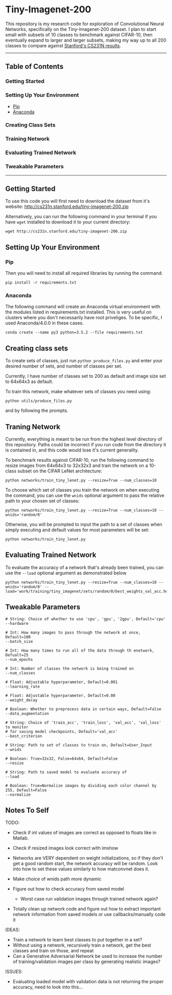 # Tiny-Imagenet-200

This repository is my research code for exploration of Convolutional Neural
Networks, specifically on the Tiny-Imagenet-200 dataset. I plan to start
small with subsets of 10 classes to benchmark against CIFAR-10, then
eventually expand to larger and larger subsets, making my way up to all
200 classes to compare against [Stanford's CS231N results](https://tiny-imagenet.herokuapp.com/).

---
## Table of Contents

### Getting Started

### Setting Up Your Environment
* [Pip](https://pypi.python.org/pypi/pip)
* [Anaconda](https://www.continuum.io/anaconda-overview)

### Creating Class Sets

### Training Network

### Evaluating Trained Network

### Tweakable Parameters
---

## Getting Started

To use this code you will first need to download the dataset from
it's website: http://cs231n.stanford.edu/tiny-imagenet-200.zip

Alternatively, you can run the following command in your terminal
if you have `wget` installed to download it to your current directory:

```
wget http://cs231n.stanford.edu/tiny-imagenet-200.zip
```

## Setting Up Your Environment

### Pip
Then you will need to install all required libraries by running the command:
```
pip install -r requirements.txt
```

### Anaconda

The following command will create an Anaconda virtual environment with the
modules listed in requirements.txt installed. This is very useful on clusters
where you don't necessarily have root priveliges. To be specific, I used
Anaconda/4.0.0 in these cases.
```
conda create --name py3 python=3.5.2 --file requirements.txt
```

## Creating class sets

To create sets of classes, just run `python produce_files.py` and enter
your desired number of sets, and number of classes per set.

Currently, I have number of classes set to 200 as default and image size
set to 64x64x3 as default.

To train this network, make whatever sets of classes you need using:

```
python utils/produce_files.py
```

and by following the prompts.

## Traning Network

Currently, everything is meant to be run from the highest level directory
of this repository. Paths could be incorrect if you run code from the directory
it is contained in, and this code would lose it's current generality.

To benchmark results against CIFAR-10, run the following command to resize
images from 64x64x3 to 32x32x3 and train the network on a 10-class subset on the
CIFAR LeNet architecture:

```
python networks/train_tiny_lenet.py --resize=True --num_classes=10
```

To choose which set of classes you train the network on when executing the
command, you can use the `wnids` optional argument to pass the relative
path to your chosen set of classes:

```
python networks/train_tiny_lenet.py --resize=True --num_classes=10 --wnids='random/0'
```

Otherwise, you will be prompted to input the path to a set of classes
when simply executing and default values for most parameters will be set:

```
python networks/train_tiny_lenet.py
```

## Evaluating Trained Network

To evaluate the accuracy of a network that's already been trained, you can use 
the `--load` optional argument as demonstrated below

```
python networks/train_tiny_lenet.py --resize=True --num_classes=10 --wnids='random/0' --load='work/training/tiny_imagenet/sets/random/0/best_weights_val_acc.hdf5'
```

## Tweakable Parameters

```
# String: Choice of whether to use 'cpu', 'gpu', '2gpu', Default='cpu'
--hardware

# Int: How many images to pass through the network at once, Default=100
--batch_size

# Int: How many times to run all of the data through th enetwork, Defualt=25
--num_epochs

# Int: Number of classes the network is being trained on
--num_classes

# Float: Adjustable hyperparameter, Default=0.001
--learning_rate

# Float: Adjustable hyperparameter, Default=0.00
--weight_decay

# Boolean: Whether to preprocess data in certain ways, Default=False
--data_augmentation

# String: Choice of 'train_acc', 'train_loss', 'val_acc', 'val_loss' to monitor
# for saving model checkpoints, Default='val_acc'
--best_criterion

# String: Path to set of classes to train on, Default=User_Input
--wnids

# Boolean: True=32x32, False=64x64, Default=False
--resize

# String: Path to saved model to evaluate accuracy of
--load

# Boolean: True=Normalize images by dividing each color channel by 255, Default=False
--normalize
```

## Notes To Self

TODO:
* Check if int values of images are correct as opposed to floats like in Matlab.
* Check if resized images look correct with imshow
* Networks are VERY dependent on weight initializations, so if they don't
get a good random start, the network accuracy will be random. Look into
how to set these values similarly to how matconvnet does it.
* Make choice of wnids path more dynamic
* Figure out how to check accuracy from saved model
	* Worst case run validation images through trained network again?

* Totally clean up network code and figure out how to extract important
network information from saved models or use callbacks/manually code it

IDEAS:
* Train a network to learn best classes to put together in a set?
* Without using a network, recursively train a network, get the best classes
and train on those, and repeat
* Can a Generative Adversarial Network be used to increase the number of 
training/validation images per class by generating realistic images?

ISSUES:
* Evaluating loaded model with validation data is not returning the proper 
accuracy, need to look into this...
